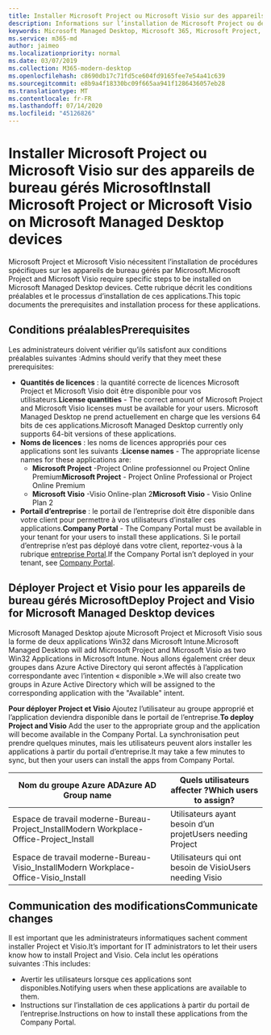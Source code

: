 ```yaml
---
title: Installer Microsoft Project ou Microsoft Visio sur des appareils de bureau gérés Microsoft
description: Informations sur l’installation de Microsoft Project ou de Microsoft Visio sur des appareils de bureau gérés Microsoft
keywords: Microsoft Managed Desktop, Microsoft 365, Microsoft Project, Microsoft Visio
ms.service: m365-md
author: jaimeo
ms.localizationpriority: normal
ms.date: 03/07/2019
ms.collection: M365-modern-desktop
ms.openlocfilehash: c8690db17c71fd5ce604fd9165fee7e54a41c639
ms.sourcegitcommit: e8b9a4f18330bc09f665aa941f1286436057eb28
ms.translationtype: MT
ms.contentlocale: fr-FR
ms.lasthandoff: 07/14/2020
ms.locfileid: "45126826"
---
```

# <a name="install-microsoft-project-or-microsoft-visio-on-microsoft-managed-desktop-devices"></a><span data-ttu-id="05ca5-104">Installer Microsoft Project ou Microsoft Visio sur des appareils de bureau gérés Microsoft</span><span class="sxs-lookup"><span data-stu-id="05ca5-104">Install Microsoft Project or Microsoft Visio on Microsoft Managed Desktop devices</span></span>

<span data-ttu-id="05ca5-105">Microsoft Project et Microsoft Visio nécessitent l’installation de procédures spécifiques sur les appareils de bureau gérés par Microsoft.</span><span class="sxs-lookup"><span data-stu-id="05ca5-105">Microsoft Project and Microsoft Visio require specific steps to be installed on Microsoft Managed Desktop devices.</span></span> <span data-ttu-id="05ca5-106">Cette rubrique décrit les conditions préalables et le processus d’installation de ces applications.</span><span class="sxs-lookup"><span data-stu-id="05ca5-106">This topic documents the prerequisites and installation process for these applications.</span></span>

## <a name="prerequisites"></a><span data-ttu-id="05ca5-107">Conditions préalables</span><span class="sxs-lookup"><span data-stu-id="05ca5-107">Prerequisites</span></span>

<span data-ttu-id="05ca5-108">Les administrateurs doivent vérifier qu’ils satisfont aux conditions préalables suivantes :</span><span class="sxs-lookup"><span data-stu-id="05ca5-108">Admins should verify that they meet these prerequisites:</span></span>
- <span data-ttu-id="05ca5-109">**Quantités de licences** : la quantité correcte de licences Microsoft Project et Microsoft Visio doit être disponible pour vos utilisateurs.</span><span class="sxs-lookup"><span data-stu-id="05ca5-109">**License quantities** - The correct amount of Microsoft Project and Microsoft Visio licenses must be available for your users.</span></span> <span data-ttu-id="05ca5-110">Microsoft Managed Desktop ne prend actuellement en charge que les versions 64 bits de ces applications.</span><span class="sxs-lookup"><span data-stu-id="05ca5-110">Microsoft Managed Desktop currently only supports 64-bit versions of these applications.</span></span> 
- <span data-ttu-id="05ca5-111">**Noms de licences** : les noms de licences appropriés pour ces applications sont les suivants :</span><span class="sxs-lookup"><span data-stu-id="05ca5-111">**License names** - The appropriate license names for these applications are:</span></span>
    - <span data-ttu-id="05ca5-112">**Microsoft Project** -Project Online professionnel ou Project Online Premium</span><span class="sxs-lookup"><span data-stu-id="05ca5-112">**Microsoft Project** - Project Online Professional or Project Online Premium</span></span>
    - <span data-ttu-id="05ca5-113">**Microsoft Visio** -Visio Online-plan 2</span><span class="sxs-lookup"><span data-stu-id="05ca5-113">**Microsoft Visio** - Visio Online Plan 2</span></span>
- <span data-ttu-id="05ca5-114">**Portail d’entreprise** : le portail de l’entreprise doit être disponible dans votre client pour permettre à vos utilisateurs d’installer ces applications.</span><span class="sxs-lookup"><span data-stu-id="05ca5-114">**Company Portal** -  The Company Portal must be available in your tenant for your users to install these applications.</span></span> <span data-ttu-id="05ca5-115">Si le portail d’entreprise n’est pas déployé dans votre client, reportez-vous à la rubrique [entreprise Portal](company-portal.md).</span><span class="sxs-lookup"><span data-stu-id="05ca5-115">If the Company Portal isn’t deployed in your tenant, see [Company Portal](company-portal.md).</span></span>

## <a name="deploy-project-and-visio-for-microsoft-managed-desktop-devices"></a><span data-ttu-id="05ca5-116">Déployer Project et Visio pour les appareils de bureau gérés Microsoft</span><span class="sxs-lookup"><span data-stu-id="05ca5-116">Deploy Project and Visio for Microsoft Managed Desktop devices</span></span>
<span data-ttu-id="05ca5-117">Microsoft Managed Desktop ajoute Microsoft Project et Microsoft Visio sous la forme de deux applications Win32 dans Microsoft Intune.</span><span class="sxs-lookup"><span data-stu-id="05ca5-117">Microsoft Managed Desktop will add Microsoft Project and Microsoft Visio as two Win32 Applications in Microsoft Intune.</span></span> <span data-ttu-id="05ca5-118">Nous allons également créer deux groupes dans Azure Active Directory qui seront affectés à l’application correspondante avec l’intention « disponible ».</span><span class="sxs-lookup"><span data-stu-id="05ca5-118">We will also create two groups in Azure Active Directory which will be assigned to the corresponding application with the "Available" intent.</span></span> 

<span data-ttu-id="05ca5-119">**Pour déployer Project et Visio** Ajoutez l’utilisateur au groupe approprié et l’application deviendra disponible dans le portail de l’entreprise.</span><span class="sxs-lookup"><span data-stu-id="05ca5-119">**To deploy Project and Visio** Add the user to the appropriate group and the application will become available in the Company Portal.</span></span> <span data-ttu-id="05ca5-120">La synchronisation peut prendre quelques minutes, mais les utilisateurs peuvent alors installer les applications à partir du portail d’entreprise.</span><span class="sxs-lookup"><span data-stu-id="05ca5-120">It may take a few minutes to sync, but then your users can install the apps from Company Portal.</span></span> 

<span data-ttu-id="05ca5-121">Nom du groupe Azure AD</span><span class="sxs-lookup"><span data-stu-id="05ca5-121">Azure AD Group name</span></span> | <span data-ttu-id="05ca5-122">Quels utilisateurs affecter ?</span><span class="sxs-lookup"><span data-stu-id="05ca5-122">Which users to assign?</span></span>   
 --- | ---
<span data-ttu-id="05ca5-123">Espace de travail moderne-Bureau-Project_Install</span><span class="sxs-lookup"><span data-stu-id="05ca5-123">Modern Workplace-Office-Project_Install</span></span> | <span data-ttu-id="05ca5-124">Utilisateurs ayant besoin d’un projet</span><span class="sxs-lookup"><span data-stu-id="05ca5-124">Users needing Project</span></span>
<span data-ttu-id="05ca5-125">Espace de travail moderne-Bureau-Visio_Install</span><span class="sxs-lookup"><span data-stu-id="05ca5-125">Modern Workplace-Office-Visio_Install</span></span> | <span data-ttu-id="05ca5-126">Utilisateurs qui ont besoin de Visio</span><span class="sxs-lookup"><span data-stu-id="05ca5-126">Users needing Visio</span></span>

## <a name="communicate-changes"></a><span data-ttu-id="05ca5-127">Communication des modifications</span><span class="sxs-lookup"><span data-stu-id="05ca5-127">Communicate changes</span></span>
<span data-ttu-id="05ca5-128">Il est important que les administrateurs informatiques sachent comment installer Project et Visio.</span><span class="sxs-lookup"><span data-stu-id="05ca5-128">It’s important for IT administrators to let their users know how to install Project and Visio.</span></span> <span data-ttu-id="05ca5-129">Cela inclut les opérations suivantes :</span><span class="sxs-lookup"><span data-stu-id="05ca5-129">This includes:</span></span> 
- <span data-ttu-id="05ca5-130">Avertir les utilisateurs lorsque ces applications sont disponibles.</span><span class="sxs-lookup"><span data-stu-id="05ca5-130">Notifying users when these applications are available to them.</span></span> 
- <span data-ttu-id="05ca5-131">Instructions sur l’installation de ces applications à partir du portail de l’entreprise.</span><span class="sxs-lookup"><span data-stu-id="05ca5-131">Instructions on how to install these applications from the Company Portal.</span></span>
